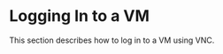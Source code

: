 # Logging In to a VM<a name="EN-US_TOPIC_0206427122"></a>

This section describes how to log in to a VM using VNC.

